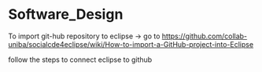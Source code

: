 # Software_Design



To import git-hub repository to eclipse 
-> go to https://github.com/collab-uniba/socialcde4eclipse/wiki/How-to-import-a-GitHub-project-into-Eclipse

follow the steps to connect eclipse to github
